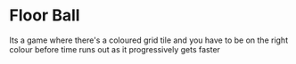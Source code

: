 # Floor Ball
 Its a game where there's a coloured grid tile and you have to be on the right colour before time runs out as it progressively gets faster
